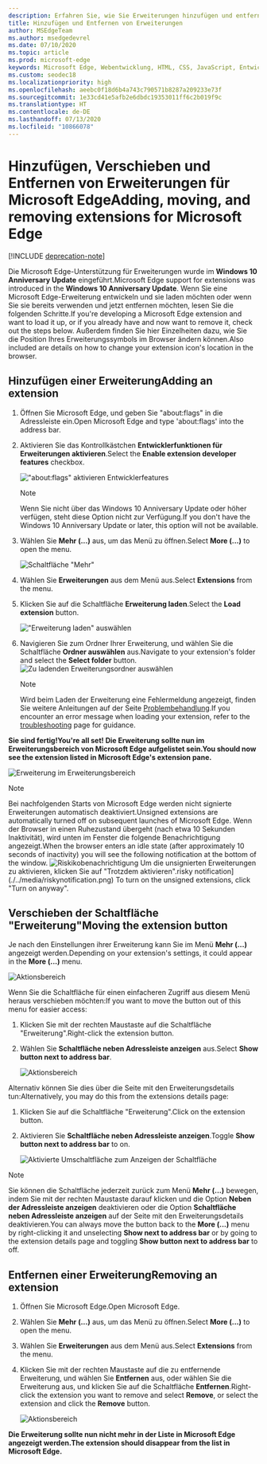 ```yaml
---
description: Erfahren Sie, wie Sie Erweiterungen hinzufügen und entfernen sowie die Schaltfläche einer Erweiterung neben die Adressleiste verschieben können.
title: Hinzufügen und Entfernen von Erweiterungen
author: MSEdgeTeam
ms.author: msedgedevrel
ms.date: 07/10/2020
ms.topic: article
ms.prod: microsoft-edge
keywords: Microsoft Edge, Webentwicklung, HTML, CSS, JavaScript, Entwickler, Erweiterung
ms.custom: seodec18
ms.localizationpriority: high
ms.openlocfilehash: aeebc0f18d6b4a743c790571b8287a209233e73f
ms.sourcegitcommit: 1e33cd41e5afb2e6dbdc19353011ff6c2b019f9c
ms.translationtype: HT
ms.contentlocale: de-DE
ms.lasthandoff: 07/13/2020
ms.locfileid: "10866078"
---
```

# <span data-ttu-id="f2249-104">Hinzufügen, Verschieben und Entfernen von Erweiterungen für Microsoft Edge</span><span class="sxs-lookup"><span data-stu-id="f2249-104">Adding, moving, and removing extensions for Microsoft Edge</span></span>  

[!INCLUDE [deprecation-note](../includes/deprecation-note.md)]  

<span data-ttu-id="f2249-105">Die Microsoft Edge-Unterstützung für Erweiterungen wurde im **Windows 10 Anniversary Update** eingeführt.</span><span class="sxs-lookup"><span data-stu-id="f2249-105">Microsoft Edge support for extensions was introduced in the **Windows 10 Anniversary Update**.</span></span> <span data-ttu-id="f2249-106">Wenn Sie eine Microsoft Edge-Erweiterung entwickeln und sie laden möchten oder wenn Sie sie bereits verwenden und jetzt entfernen möchten, lesen Sie die folgenden Schritte.</span><span class="sxs-lookup"><span data-stu-id="f2249-106">If you're developing a Microsoft Edge extension and want to load it up, or if you already have and now want to remove it, check out the steps below.</span></span>
<span data-ttu-id="f2249-107">Außerdem finden Sie hier Einzelheiten dazu, wie Sie die Position Ihres Erweiterungssymbols im Browser ändern können.</span><span class="sxs-lookup"><span data-stu-id="f2249-107">Also included are details on how to change your extension icon's location in the browser.</span></span>

## <span data-ttu-id="f2249-108">Hinzufügen einer Erweiterung</span><span class="sxs-lookup"><span data-stu-id="f2249-108">Adding an extension</span></span>

1. <span data-ttu-id="f2249-109">Öffnen Sie Microsoft Edge, und geben Sie "about:flags" in die Adressleiste ein.</span><span class="sxs-lookup"><span data-stu-id="f2249-109">Open Microsoft Edge and type 'about:flags' into the address bar.</span></span>

2. <span data-ttu-id="f2249-110">Aktivieren Sie das Kontrollkästchen **Entwicklerfunktionen für Erweiterungen aktivieren**.</span><span class="sxs-lookup"><span data-stu-id="f2249-110">Select the **Enable extension developer features** checkbox.</span></span>

   !["about:flags" aktivieren Entwicklerfeatures](./../media/sideload-aboutflags.png)
   > [!NOTE]
   > <span data-ttu-id="f2249-112">Wenn Sie nicht über das Windows 10 Anniversary Update oder höher verfügen, steht diese Option nicht zur Verfügung.</span><span class="sxs-lookup"><span data-stu-id="f2249-112">If you don't have the Windows 10 Anniversary Update or later, this option will not be available.</span></span>

3. <span data-ttu-id="f2249-113">Wählen Sie **Mehr (...)** aus, um das Menü zu öffnen.</span><span class="sxs-lookup"><span data-stu-id="f2249-113">Select **More (...)** to open the menu.</span></span>

   ![Schaltfläche "Mehr"](./../media/morebutton.png)  

4. <span data-ttu-id="f2249-115">Wählen Sie **Erweiterungen** aus dem Menü aus.</span><span class="sxs-lookup"><span data-stu-id="f2249-115">Select **Extensions** from the menu.</span></span>

5. <span data-ttu-id="f2249-116">Klicken Sie auf die Schaltfläche **Erweiterung laden**.</span><span class="sxs-lookup"><span data-stu-id="f2249-116">Select the **Load extension** button.</span></span>

   !["Erweiterung laden" auswählen](./../media/sideload-load-extension.png)

6. <span data-ttu-id="f2249-118">Navigieren Sie zum Ordner Ihrer Erweiterung, und wählen Sie die Schaltfläche **Ordner auswählen** aus.</span><span class="sxs-lookup"><span data-stu-id="f2249-118">Navigate to your extension's folder and select the  **Select folder** button.</span></span>
   ![Zu ladenden Erweiterungsordner auswählen](./../media/sideload-select-extension.png)
   > [!NOTE]
   > <span data-ttu-id="f2249-120">Wird beim Laden der Erweiterung eine Fehlermeldung angezeigt, finden Sie weitere Anleitungen auf der Seite [Problembehandlung](./../troubleshooting.md).</span><span class="sxs-lookup"><span data-stu-id="f2249-120">If you encounter an error message when loading your extension, refer to the [troubleshooting](./../troubleshooting.md) page for guidance.</span></span>


**<span data-ttu-id="f2249-121">Sie sind fertig!</span><span class="sxs-lookup"><span data-stu-id="f2249-121">You're all set!</span></span> <span data-ttu-id="f2249-122">Die Erweiterung sollte nun im Erweiterungsbereich von Microsoft Edge aufgelistet sein.</span><span class="sxs-lookup"><span data-stu-id="f2249-122">You should now see the extension listed in Microsoft Edge's extension pane.</span></span>**

![Erweiterung im Erweiterungsbereich](./../media/sideload-extension-installed.png)

> [!NOTE]
> <span data-ttu-id="f2249-124">Bei nachfolgenden Starts von Microsoft Edge werden nicht signierte Erweiterungen automatisch deaktiviert.</span><span class="sxs-lookup"><span data-stu-id="f2249-124">Unsigned extensions are automatically turned off on subsequent launches of Microsoft Edge.</span></span> <span data-ttu-id="f2249-125">Wenn der Browser in einen Ruhezustand übergeht (nach etwa 10 Sekunden Inaktivität), wird unten im Fenster die folgende Benachrichtigung angezeigt.</span><span class="sxs-lookup"><span data-stu-id="f2249-125">When the browser enters an idle state (after approximately 10 seconds of inactivity) you will see the following notification at the bottom of the window.</span></span> ![<span data-ttu-id="f2249-126">Riskikobenachrichtigung](./../media/riskynotification.png) Um die unsignierten Erweiterungen zu aktivieren, klicken Sie auf "Trotzdem aktivieren".</span><span class="sxs-lookup"><span data-stu-id="f2249-126">risky notification](./../media/riskynotification.png) To turn on the unsigned extensions, click "Turn on anyway".</span></span>



## <span data-ttu-id="f2249-127">Verschieben der Schaltfläche "Erweiterung"</span><span class="sxs-lookup"><span data-stu-id="f2249-127">Moving the extension button</span></span>
<span data-ttu-id="f2249-128">Je nach den Einstellungen ihrer Erweiterung kann Sie im Menü **Mehr (...)** angezeigt werden.</span><span class="sxs-lookup"><span data-stu-id="f2249-128">Depending on your extension's settings, it could appear in the **More (...)** menu.</span></span>

   ![Aktionsbereich](./../media/browseraction.png)  


<span data-ttu-id="f2249-130">Wenn Sie die Schaltfläche für einen einfacheren Zugriff aus diesem Menü heraus verschieben möchten:</span><span class="sxs-lookup"><span data-stu-id="f2249-130">If you want to move the button out of this menu for easier access:</span></span>

1. <span data-ttu-id="f2249-131">Klicken Sie mit der rechten Maustaste auf die Schaltfläche "Erweiterung".</span><span class="sxs-lookup"><span data-stu-id="f2249-131">Right-click the extension button.</span></span>

2. <span data-ttu-id="f2249-132">Wählen Sie **Schaltfläche neben Adressleiste anzeigen** aus.</span><span class="sxs-lookup"><span data-stu-id="f2249-132">Select **Show button next to address bar**.</span></span>

   ![Aktionsbereich](./../media/browseraction_contextmenu.png)  

<span data-ttu-id="f2249-134">Alternativ können Sie dies über die Seite mit den Erweiterungsdetails tun:</span><span class="sxs-lookup"><span data-stu-id="f2249-134">Alternatively, you may do this from the extensions details page:</span></span>

1. <span data-ttu-id="f2249-135">Klicken Sie auf die Schaltfläche "Erweiterung".</span><span class="sxs-lookup"><span data-stu-id="f2249-135">Click on the extension button.</span></span>
2. <span data-ttu-id="f2249-136">Aktivieren Sie **Schaltfläche neben Adressleiste anzeigen**.</span><span class="sxs-lookup"><span data-stu-id="f2249-136">Toggle **Show button next to address bar** to on.</span></span>

   ![Aktivierte Umschaltfläche zum Anzeigen der Schaltfläche](./../media/show-button-toggle.png)

> [!NOTE]
> <span data-ttu-id="f2249-138">Sie können die Schaltfläche jederzeit zurück zum Menü **Mehr (...)** bewegen, indem Sie mit der rechten Maustaste darauf klicken und die Option **Neben der Adressleiste anzeigen** deaktivieren oder die Option **Schaltfläche neben Adressleiste anzeigen** auf der Seite mit den Erweiterungsdetails deaktivieren.</span><span class="sxs-lookup"><span data-stu-id="f2249-138">You can always move the button back to the **More (...)** menu by right-clicking it and unselecting **Show next to address bar** or by going to the extension details page and toggling **Show button next to address bar** to off.</span></span>


## <span data-ttu-id="f2249-139">Entfernen einer Erweiterung</span><span class="sxs-lookup"><span data-stu-id="f2249-139">Removing an extension</span></span>

1. <span data-ttu-id="f2249-140">Öffnen Sie Microsoft Edge.</span><span class="sxs-lookup"><span data-stu-id="f2249-140">Open Microsoft Edge.</span></span>

2. <span data-ttu-id="f2249-141">Wählen Sie **Mehr (...)** aus, um das Menü zu öffnen.</span><span class="sxs-lookup"><span data-stu-id="f2249-141">Select **More (...)** to open the menu.</span></span>

3. <span data-ttu-id="f2249-142">Wählen Sie **Erweiterungen** aus dem Menü aus.</span><span class="sxs-lookup"><span data-stu-id="f2249-142">Select **Extensions** from the menu.</span></span>

4. <span data-ttu-id="f2249-143">Klicken Sie mit der rechten Maustaste auf die zu entfernende Erweiterung, und wählen Sie **Entfernen** aus, oder wählen Sie die Erweiterung aus, und klicken Sie auf die Schaltfläche **Entfernen**.</span><span class="sxs-lookup"><span data-stu-id="f2249-143">Right-click the extension you want to remove and select **Remove**, or select the extension and click the **Remove** button.</span></span>

   ![Aktionsbereich](./../media/remove.png)  

**<span data-ttu-id="f2249-145">Die Erweiterung sollte nun nicht mehr in der Liste in Microsoft Edge angezeigt werden.</span><span class="sxs-lookup"><span data-stu-id="f2249-145">The extension should disappear from the list in Microsoft Edge.</span></span>**
